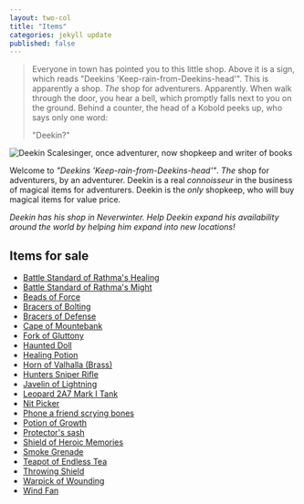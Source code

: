 ```yaml
---
layout: two-col
title: "Items"
categories: jekyll update
published: false
---
```



> Everyone in town has pointed you to this little shop. Above it is a sign, which reads "Deekins 'Keep-rain-from-Deekins-head'". This is apparently a shop. *The* shop for adventurers. Apparently.
> When walk through the door, you hear a bell, which promptly falls next to you on the ground. Behind a counter, the head of a Kobold peeks up, who says only one word:
>
> "Deekin?"

![Deekin Scalesinger, once adventurer, now shopkeep and writer of books](/img/deneki/deekin.jpg)

Welcome to _"Deekins 'Keep-rain-from-Deekins-head'"_. *The* shop for adventurers, by an adventurer. Deekin is a real _connoisseur_ in the business of magical items for adventurers. Deekin is the _only_ shopkeep, who will buy magical items for value price.

_Deekin has his shop in Neverwinter. Help Deekin expand his availability around the world by helping him expand into new locations!_

## Items for sale
* [Battle Standard of Rathma's Healing]({{site.url}}/for-the-players/items/battle-standard-of-rathmas-healing)
* [Battle Standard of Rathma's Might]({{site.url}}/for-the-players/items/battle-standard-of-rathmas-might)
* [Beads of Force]({{site.url}}/for-the-players/items/beads-of-force)
* [Bracers of Bolting]({{site.url}}/for-the-players/items/bracers-of-bolting)
* [Bracers of Defense]({{site.url}}/for-the-players/items/bracers-of-defense)
* [Cape of Mountebank]({{site.url}}/for-the-players/items/cape-of-mountebank)
* [Fork of Gluttony]({{site.url}}/for-the-players/items/fork-of-gluttony)
* [Haunted Doll]({{site.url}}/for-the-players/items/haunted-doll)
* [Healing Potion]({{site.url}}/for-the-players/items/healing-potion)
* [Horn of Valhalla (Brass)]({{site.url}}/for-the-players/items/brass-horn-of-valhalla)
* [Hunters Sniper Rifle]({{site.url}}/for-the-players/items/hunters-sniper-rifle)
* [Javelin of Lightning]({{site.url}}/for-the-players/items/javelin-of-lightning)
* [Leopard 2A7 Mark I Tank]({{site.url}}/for-the-players/items/leopard-2a7-mark-1)
* [Nit Picker]({{site.url}}/for-the-players/items/nit-picker)
* [Phone a friend scrying bones]({{site.url}}/for-the-players/items/phone-a-friend-scrying-bones)
* [Potion of Growth]({{site.url}}/for-the-players/items/potion-of-growth)
* [Protector's sash]({{site.url}}/for-the-players/items/protectors-sash)
* [Shield of Heroic Memories]({{site.url}}/for-the-players/items/shield-of-heroic-memories)
* [Smoke Grenade]({{site.url}}/for-the-players/items/smoke-grenade)
* [Teapot of Endless Tea]({{site.url}}/for-the-players/items/teapot-of-endless-tea)
* [Throwing Shield]({{site.url}}/for-the-players/items/throwing-shield)
* [Warpick of Wounding]({{site.url}}/for-the-players/items/warpick-of-wounding)
* [Wind Fan]({{site.url}}/for-the-players/items/wind-fan)
